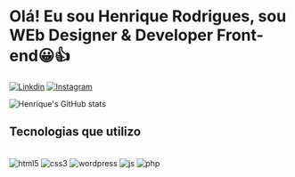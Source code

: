 
# Olá! Eu sou Henrique Rodrigues, sou WEb Designer & Developer Front-end😀👍

[![Linkdin](https://img.shields.io/badge/LinkedIn-0077B5?style=for-the-badge&logo=linkedin&logoColor=white)](https://www.linkedin.com/in/henriquecruzdev)
[![Instagram](https://img.shields.io/badge/Instagram-E4405F?style=for-the-badge&logo=instagram&logoColor=white)](https://www.instagram.com/henriqdev/)

![Henrique's GitHub stats](https://github-readme-stats.vercel.app/api?username=HenriqueCruzDev&show_icons=true&theme=dracula)

## Tecnologias que utilizo 

<div style="display: inline_block"><BR>
    <img align="center" alt="html5" src="https://img.shields.io/badge/HTML5-E34F26?style=for-the-badge&logo=html5&logoColor=white">
    <img align="center" alt="css3" src="https://img.shields.io/badge/CSS3-1572B6?style=for-the-badge&logo=css3&logoColor=white">
    <img align="center" alt="wordpress" src="https://img.shields.io/badge/Wordpress-21759B?style=for-the-badge&logo=wordpress&logoColor=white">
    <img align="center" alt="js" src="https://img.shields.io/badge/JavaScript-323330?style=for-the-badge&logo=javascript&logoColor=F7DF1E">
    <img align="center" alt="php" src="https://img.shields.io/badge/PHP-777BB4?style=for-the-badge&logo=php&logoColor=white">
</div>
